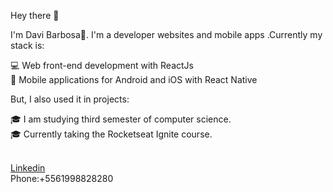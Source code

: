 Hey there 👋

I'm Davi Barbosa🚀. I'm a developer websites and mobile apps .Currently my stack is:

💻 Web front-end development with ReactJs<br/>
📱 Mobile applications for Android and iOS with React Native<br/>

But, I also used it in projects:

                                                   
🎓 I am studying third semester of computer science.<br/>
🎓 Currently taking the Rocketseat Ignite course.

 <br/><a href="https://www.linkedin.com/in/davi-barbosa-da-silva/">Linkedin</a>
 <br/>Phone:+5561998828280


